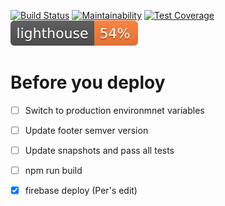 [![Build Status](https://travis-ci.org/CryptoMinerWorld/auction.svg?branch=master)](https://travis-ci.org/CryptoMinerWorld/auction) [![Maintainability](https://api.codeclimate.com/v1/badges/7ec2f57cecfec0b2ae4c/maintainability)](https://codeclimate.com/github/CryptoMinerWorld/auction/maintainability) [![Test Coverage](https://api.codeclimate.com/v1/badges/7ec2f57cecfec0b2ae4c/test_coverage)](https://codeclimate.com/github/CryptoMinerWorld/auction/test_coverage) ![Averaged Lighthouse score](./lighthouse.svg)

# Before you deploy

- [ ] Switch to production environmnet variables
- [ ] Update footer semver version
- [ ] Update snapshots and pass all tests
- [ ] npm run build
- [x] firebase deploy (Per's edit)

